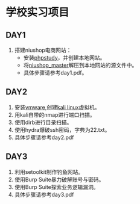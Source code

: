 # 学校实习项目
## DAY1
1. 搭建niushop电商网站：
    - 安装[phpstudy][1]，并创建本地网站。
    - 将[niushop_master][1]解压到本地网站的源文件中。
    - 具体步骤请参考day1.pdf。

## DAY2
1. 安装[vmware][2],创建[kali linux][3]虚拟机。
2. 用kali自带的nmap进行端口扫描。
3. 使用dirb进行目录扫描。
4. 使用hydra爆破ssh密码，字典为22.txt。
5. 具体步骤请参考day2.pdf

## DAY3
1. 利用setoolkit制作钓鱼网站。
2. 使用Burp Suite暴力破解账号与密码。
3. 使用Burp Suite探索业务逻辑漏洞。
4. 具体步骤请参考day3.pdf



[1]:https://pan.baidu.com/s/1j6dCUqH44RF9Ic5xmZLl8Q 
[2]:https://www.vmware.com
[3]:https://www.kali.org
